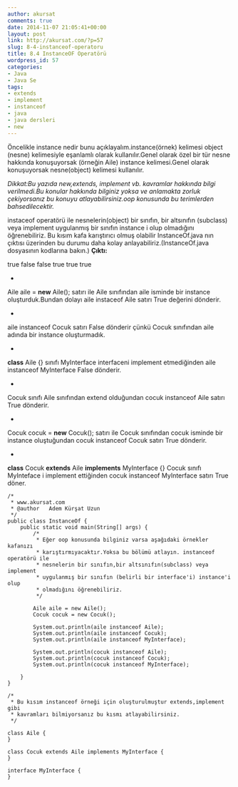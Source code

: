```yaml
---
author: akursat
comments: true
date: 2014-11-07 21:05:41+00:00
layout: post
link: http://akursat.com/?p=57
slug: 8-4-instanceof-operatoru
title: 8.4 InstanceOF Operatörü
wordpress_id: 57
categories:
- Java
- Java Se
tags:
- extends
- implement
- instanceof
- java
- java dersleri
- new
---
```


Öncelikle instance nedir bunu açıklayalım.instance(örnek) kelimesi object (nesne) kelimesiyle eşanlamlı olarak kullanılır.Genel olarak özel bir tür nesne hakkında konuşuyorsak (örneğin Aile) instance kelimesi.Genel olarak konuşuyorsak nesne(object) kelimesi kullanılır.


_Dikkat:Bu yazıda new,extends, implement vb. kavramlar hakkında bilgi verilmedi.Bu konular hakkında bilginiz yoksa ve anlamakta zorluk çekiyorsanız bu konuyu atlayabilirsiniz.oop konusunda bu terimlerden bahsedilecektir._


instaceof operatörü ile nesnelerin(object) bir sınıfın, bir altsınıfın (subclass) veya implement uygulanmış bir sınıfın instance i olup olmadığını öğrenebiliriz.
Bu kısım kafa karıştırıcı olmuş olabilir InstanceOf.java nın çıktısı üzerinden bu durumu daha kolay anlayabiliriz.(InstanceOf.java dosyasının kodlarına bakın.)
**Çıktı:**




true
false
false
true
true
true






	
  * 


Aile aile = **new** Aile(); satırı ile Aile sınıfından aile isminde bir instance oluşturduk.Bundan dolayı aile instaceof Aile satırı True değerini dönderir.




	
  * 


aile instanceof Cocuk satırı False dönderir çünkü Cocuk sınıfından aile adında bir instance oluşturmadık. 




	
  * 


**class** Aile {} sınıfı MyInterface interfaceni implement etmediğinden aile instanceof MyInterface False dönderir.




	
  * 


Cocuk sınıfı Aile sınıfından extend olduğundan cocuk instanceof Aile satırı True dönderir.




	
  * 


Cocuk cocuk = **new** Cocuk(); satırı ile Cocuk sınıfından cocuk isminde bir instance oluştuğundan cocuk instanceof Cocuk satırı True dönderir.




	
  * 


**class** Cocuk **extends** Aile **implements** MyInterface {}  Cocuk sınıfı MyInteface i implement ettiğinden cocuk instanceof MyInterface satırı True döner.






    
    /*
     * www.akursat.com
     * @author   Adem Kürşat Uzun
     */
    public class InstanceOf {
    	public static void main(String[] args) {
    		/*
    		 * Eğer oop konusunda bilginiz varsa aşağıdaki örnekler kafanızı
    		 * karıştırmıyacaktır.Yoksa bu bölümü atlayın. instanceof operatörü ile
    		 * nesnelerin bir sınıfın,bir altsınıfın(subclass) veya implement
    		 * uygulanmış bir sınıfın (belirli bir interface'i) instance'i olup
    		 * olmadığını öğrenebiliriz.
    		 */
    
    		Aile aile = new Aile();
    		Cocuk cocuk = new Cocuk();
    
    		System.out.println(aile instanceof Aile);
    		System.out.println(aile instanceof Cocuk);
    		System.out.println(aile instanceof MyInterface);
    
    		System.out.println(cocuk instanceof Aile);
    		System.out.println(cocuk instanceof Cocuk);
    		System.out.println(cocuk instanceof MyInterface);
    
    	}
    }
    
    /*
     * Bu kısım instanceof örneği için oluşturulmuştur extends,implement gibi
     * kavramları bilmiyorsanız bu kısmı atlayabilirsiniz.
     */
    
    class Aile {
    }
    
    class Cocuk extends Aile implements MyInterface {
    }
    
    interface MyInterface {
    }
